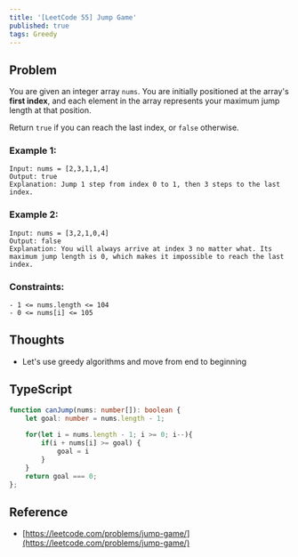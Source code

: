 ```yaml
---
title: '[LeetCode 55] Jump Game'
published: true
tags: Greedy
---
```


## Problem

You are given an integer array `nums`. You are initially positioned at the array's **first index**, and each element in the array represents your maximum jump length at that position.

Return `true` if you can reach the last index, or `false` otherwise.

### Example 1:

```
Input: nums = [2,3,1,1,4]
Output: true
Explanation: Jump 1 step from index 0 to 1, then 3 steps to the last index.
```

### Example 2:

```
Input: nums = [3,2,1,0,4]
Output: false
Explanation: You will always arrive at index 3 no matter what. Its maximum jump length is 0, which makes it impossible to reach the last index.
```
 
### Constraints:

```
- 1 <= nums.length <= 104
- 0 <= nums[i] <= 105
```

## Thoughts

- Let's use greedy algorithms and move from end to beginning

## TypeScript

```typescript
function canJump(nums: number[]): boolean {
    let goal: number = nums.length - 1;
    
    for(let i = nums.length - 1; i >= 0; i--){
        if(i + nums[i] >= goal) {
            goal = i
        }
    }
    return goal === 0;
};
```

## Reference

- [https://leetcode.com/problems/jump-game/](https://leetcode.com/problems/jump-game/)